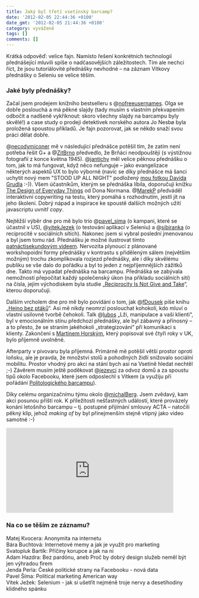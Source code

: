 ```yaml
---
title: Jaký byl třetí vsetínský barcamp?
date: '2012-02-05 22:44:36 +0100'
date_gmt: '2012-02-05 21:44:36 +0100'
category: vyváženě
tags: []
comments: []
---
```

<p>Krátká odpověď: velice fajn. Namísto řešení konkrétních technologií přednášející mluvili spíše o nadčasovějších záležitostech. Tím ale nechci říct, že jsou tutoriálovité přednášky nevhodné – na záznam Vítkovy přednášky o Seleniu se velice těším.</p>
<h3>Jaké byly přednášky?</h3>
<p>Začal jsem prodejem knižního bestselleru s @<a href="http://twitter.com/nofreeusernames">nofreeusernames</a>. Olga se dobře poslouchá a má pěkné slajdy (tady musím s vlastním překvapením odbočit a nadšeně vykřiknout: skoro všechny slajdy na barcampu byly skvělé!) a case study o prodeji detektivek norského autora Jo Nesbø byla proložená spoustou příkladů. Je fajn pozorovat, jak se někdo snaží svou práci dělat dobře.</p>
<p>@<a href="http://twitter.com/necodymiconer">necodymiconer</a> mě v následující přednášce potěšil tím, že zatím není potřeba řešit G+ a @<a href="http://twitter.com/zitbrno">ZitBrno</a> předvedlo, že Brňáci neodpouštějí (s výstižnou fotografií z konce května 1945). @<a href="http://twitter.com/jantichy">jantichy</a> měl velice pěknou přednášku o tom, jak to má fungovat, když něco nefunguje – jako evangelizace některých aspektů UX to bylo výborné (navíc se díky přednášce má šanci uchytit nový mem "STOOD UP ALL NIGHT" podložený <a href="https://picasaweb.google.com/107944676250995689531/NetteSraz#5308033804945973922">mou fotkou Davida Grudla</a> :-)). Všem účastníkům, kterým se přednáška líbila, doporučuji knížku <a href="http://en.wikipedia.org/wiki/The_Design_of_Everyday_Things">The Design of Everyday Things</a> od Dona Normana. @<a href="http://twitter.com/marekP">MarekP</a> předváděl interaktivní copywriting na testu, který pomáhá s rozhodnutím, jestli jít na jeho školení. Dobrý nápad a inspirace ke spoustě dalších možných užití javascriptu uvnitř <em>copy</em>.</p>
<p>Nejtěžší výběr dne pro mě bylo trio @<a href="http://twitter.com/pavel_sima">pavel_sima</a> (o kampani, které se účastnil v US), @<a href="http://twitter.com/vitekJezek">vitekJezek</a> (o testování aplikací v Seleniu) a @<a href="http://twitter.com/sibiranka">sibiranka</a> (o reciprocitě v sociálních sítích). Nakonec jsem si vybral poslední jmenovanou a byl jsem tomu rád. Přednášku je možné ilustrovat tímto <a href="http://www.youtube.com/watch?v=pU1brFMMJs0" target="_blank">patnáctisekundovým videem</a>. Nervozita plynoucí z plánované workshopoidní formy přednášky v kontrastu s přiděleným sálem (největším možným) trochu zkomplikovala rozjezd přednášky, ale i díky skvělému publiku se vše dalo do pořádku a byl to jeden z nejpříjemnějších zážitků dne. Takto má vypadat přednáška na barcampu. Přednáška se zabývala nemožností přepočítat každý společenský úkon (na příkladu sociálních sití) na čísla, jejím východiskem byla studie „<a href="http://psychology.uchicago.edu/people/faculty/GiveTake.pdf">Reciprocity Is Not Give and Take</a>“, kterou doporučuji.</p>
<p>Dalším vrcholem dne pro mě bylo povídání o tom, jak @<a href="http://twitter.com/fDousek">fDousek</a> píše knihu „<a href="http://www.facebook.com/hejnobezptaku">Hejno bez ptáků</a>“. Asi mě nikdy neomrzí poslouchat kohokoli, kdo mluví o vlastní usilovné tvorbě čehokoli. Talk @<a href="http://twitter.com/lubos">lubos</a> „Lži, manipulace a vaši klienti“, byl v emocionálním stínu předchozí přednášky, ale byl zábavný a přínosný – a to přesto, že se straním jakéhokoli „strategizování“ při komunikaci s klienty. Zakončení s <a href="http://www.martinhorsky.cz">Martinem Horským</a>, který popisoval své čtyři roky v UK, bylo příjemně uvolněné.</p>
<p>Afterparty v pivovaru byla příjemná. Primárně mě potěšil větší prostor oproti loňsku, ale je pravda, že množství stolů a pohodlných židlí snižovalo sociální mobilitu. Prostor vhodný pro akci na stání bych asi na Vsetíně hledat nechtěl ;-) Závěrem musím ještě poděkovat @<a href="http://twitter.com/jezevci">jezevci</a> za odvoz domů a za spoustu tipů okolo Facebooku, které jsem odposlechl s Vítkem (a využiju při pořádání <a href="http://polbarcamp.cz">Politologického barcampu</a>).</p>
<p>Díky celému organizačnímu týmu okolo @<a href="http://twitter.com/michalBerg">michalBerg</a>. Jsem zvědavý, kam akci posunou příští rok. K příležitosti nešťastných událostí, které provázely konání letošního barcampu – tj. postupné přijímání smlouvy ACTA – natočili pěkný klip, jehož <em>making of</em> by byl přinejmenším stejně vtipný jako video samotné :-)</p>
<p><iframe width="450" height="229" src="http://www.youtube.com/embed/PQYWNdME7Zc" frameborder="0" allowfullscreen></iframe></p>
<h3>Na co se těším ze záznamu?</h3>
<p>Matej Kvocera: Anonymita na internetu<br />
Bára Buchtová: Internetové memy a jak je využít pro marketing<br />
Svatopluk Bartík: Příčiny korupce a jak na ni<br />
Adam Hazdra: Bez pardónu, aneb Proč by dobrý design služeb neměl být jen výhradou firem<br />
Jenda Perla: České politické strany na Facebooku - nová data<br />
Pavel Šíma: Political marketing American way<br />
Vítek Ježek: Selenium - jak si ušetřit nejméně troje nervy a desetihodiny klidného spánku</p>
